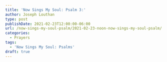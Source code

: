 ```yaml
---
title: 'Now Sings My Soul: Psalm 3:'
author: Joseph Louthan
type: post
publishDate: 2021-02-23T12:00:00-06:00
url: /now-sings-my-soul-psalm/2021-02-23-noon-now-sings-my-soul-psalm/
categories:
  - Prayers
tags:
  - 'Now Sings My Soul: Psalms'
draft: true
---
```

<div style="font-variant: small-caps;">

</div>
    
